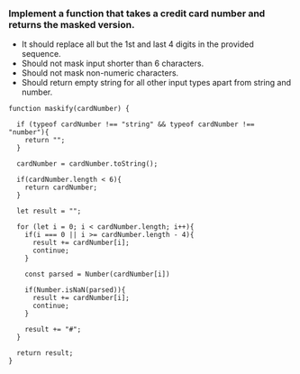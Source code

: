 ### Implement a function that takes a credit card number and returns the masked version.
  - It should replace all but the 1st and last 4 digits in the provided sequence.
  - Should not mask input shorter than 6 characters.
  - Should not mask non-numeric characters.
  - Should return empty string for all other input types apart from string and number.


```tsx
function maskify(cardNumber) {

  if (typeof cardNumber !== "string" && typeof cardNumber !== "number"){
    return "";
  }

  cardNumber = cardNumber.toString();

  if(cardNumber.length < 6){
    return cardNumber;
  }

  let result = "";

  for (let i = 0; i < cardNumber.length; i++){
    if(i === 0 || i >= cardNumber.length - 4){
      result += cardNumber[i];
      continue;
    }

    const parsed = Number(cardNumber[i])
    
    if(Number.isNaN(parsed)){
      result += cardNumber[i];
      continue;
    }

    result += "#";
  }

  return result;
}
```